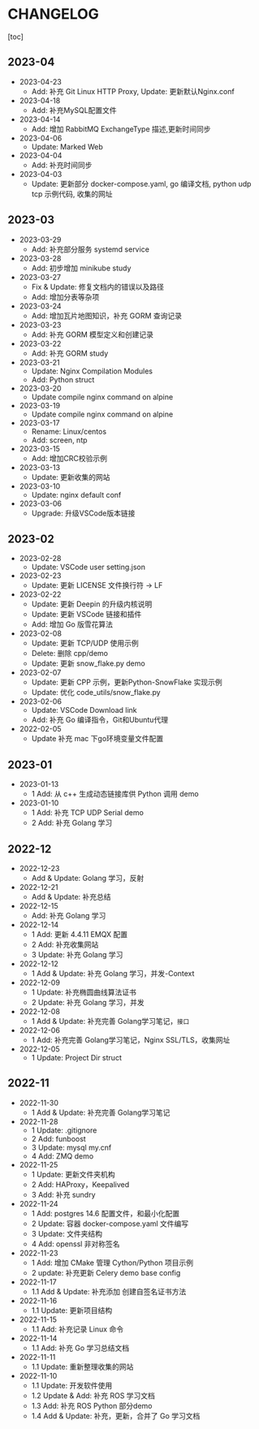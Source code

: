 # CHANGELOG

[toc]

## 2023-04

- 2023-04-23
  - Add: 补充 Git Linux HTTP Proxy, Update: 更新默认Nginx.conf
- 2023-04-18
  - Add: 补充MySQL配置文件
- 2023-04-14
  - Add: 增加 RabbitMQ ExchangeType 描述,更新时间同步
- 2023-04-06
  - Update: Marked Web
- 2023-04-04
  - Add: 补充时间同步
- 2023-04-03
  - Update: 更新部分 docker-compose.yaml, go 编译文档, python udp tcp 示例代码, 收集的网址

## 2023-03

- 2023-03-29
  - Add: 补充部分服务 systemd service
- 2023-03-28
  - Add: 初步增加 minikube study
- 2023-03-27
  - Fix & Update: 修复文档内的错误以及路径
  - Add: 增加分表等杂项
- 2023-03-24
  - Add: 增加瓦片地图知识，补充 GORM 查询记录
- 2023-03-23
  - Add: 补充 GORM 模型定义和创建记录
- 2023-03-22
  - Add: 补充 GORM study
- 2023-03-21
  - Update: Nginx Compilation Modules
  - Add: Python struct
- 2023-03-20
  - Update compile nginx command on alpine
- 2023-03-19
  - Update compile nginx command on alpine
- 2023-03-17
  - Rename: Linux/centos
  - Add: screen, ntp
- 2023-03-15
  - Add: 增加CRC校验示例
- 2023-03-13
  - Update: 更新收集的网站
- 2023-03-10
  - Update: nginx default conf
- 2023-03-06
  - Upgrade: 升级VSCode版本链接

## 2023-02

- 2023-02-28
  - Update: VSCode user setting.json
- 2023-02-23
  - Update: 更新 LICENSE 文件换行符 -> LF
- 2023-02-22
  - Update: 更新 Deepin 的升级内核说明
  - Update: 更新 VSCode 链接和插件
  - Add: 增加 Go 版雪花算法
- 2023-02-08
  - Update: 更新 TCP/UDP 使用示例
  - Delete: 删除 cpp/demo
  - Update: 更新 snow_flake.py demo
- 2023-02-07
  - Update: 更新 CPP 示例，更新Python-SnowFlake 实现示例
  - Update: 优化 code_utils/snow_flake.py
- 2023-02-06
  - Update: VSCode Download link
  - Add: 补充 Go 编译指令，Git和Ubuntu代理
- 2022-02-05
  - Update 补充 mac 下go环境变量文件配置

## 2023-01

- 2023-01-13
  - 1 Add: 从 c++ 生成动态链接库供 Python 调用 demo
- 2023-01-10
  - 1 Add: 补充 TCP UDP Serial demo
  - 2 Add: 补充 Golang 学习

## 2022-12

- 2022-12-23
  - Add & Update: Golang 学习，反射
- 2022-12-21
  - Add & Update: 补充总结
- 2022-12-15
  - Add: 补充 Golang 学习
- 2022-12-14
  - 1 Add: 更新 4.4.11 EMQX 配置
  - 2 Add: 补充收集网站
  - 3 Update: 补充 Golang 学习
- 2022-12-12
  - 1 Add & Update: 补充 Golang 学习，并发-Context
- 2022-12-09
  - 1 Update: 补充椭圆曲线算法证书
  - 2 Update: 补充 Golang 学习，并发
- 2022-12-08
  - 1 Add & Update: 补充完善 Golang学习笔记，`接口`
- 2022-12-06
  - 1 Add: 补充完善 Golang学习笔记，Nginx SSL/TLS，收集网址
- 2022-12-05
  - 1 Update: Project Dir struct

## 2022-11

- 2022-11-30
  - 1 Add & Update: 补充完善 Golang学习笔记
- 2022-11-28
  - 1 Update: .gitignore
  - 2 Add: funboost
  - 3 Update: mysql my.cnf
  - 4 Add: ZMQ demo
- 2022-11-25
  - 1 Update: 更新文件夹机构
  - 2 Add: HAProxy，Keepalived
  - 3 Add: 补充 sundry
- 2022-11-24
  - 1 Add: postgres 14.6 配置文件，和最小化配置
  - 2 Update: 容器 docker-compose.yaml 文件编写
  - 3 Update: 文件夹结构
  - 4 Add: openssl 非对称签名
- 2022-11-23
  - 1 Add: 增加 CMake 管理 Cython/Python 项目示例
  - 2 update: 补充更新 Celery demo base config
- 2022-11-17
  - 1.1 Add & Update: 补充添加 创建自签名证书方法
- 2022-11-16
  - 1.1 Update: 更新项目结构
- 2022-11-15
  - 1.1 Add: 补充记录 Linux 命令
- 2022-11-14
  - 1.1 Add: 补充 Go 学习总结文档
- 2022-11-11
  - 1.1 Update: 重新整理收集的网站
- 2022-11-10
  - 1.1 Update: 开发软件使用
  - 1.2 Update & Add: 补充 ROS 学习文档
  - 1.3 Add: 补充 ROS Python 部分demo
  - 1.4 Add & Update: 补充，更新，合并了 Go 学习文档
